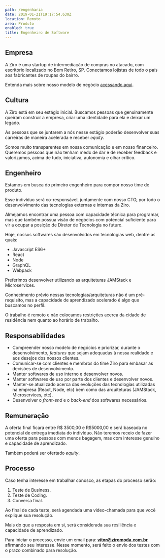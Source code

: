 ```yaml
---
path: /engenharia
date: 2019-01-21T19:17:54.630Z
location: Remoto
area: Produto
enabled: true
title: Engenheiro de Software
---
```

## Empresa

A Ziro é uma startup de intermediação de compras no atacado, com escritório localizado no Bom Retiro, SP. Conectamos lojistas de todo o país aos fabricantes de roupas do bairro.

Entenda mais sobre nosso modelo de negócio <a href='https://bit.ly/2Bs6SjE' target='_blank'>acessando aqui</a>.

## Cultura

A Ziro está em seu estágio inicial. Buscamos pessoas que genuinamente queiram construir a empresa, criar uma identidade para ela e deixar um legado.

As pessoas que se juntarem a nós nesse estágio poderão desenvolver suas carreiras de maneira acelerada e receber _equity_.

Somos muito transparentes em nossa comunicação e em nosso financeiro. Queremos pessoas que não tenham medo de dar e de receber feedback e valorizamos, acima de tudo, iniciativa, autonomia e olhar crítico.

## Engenheiro

Estamos em busca do primeiro engenheiro para compor nosso time de produto.

Esse indivíduo será co-responsável, juntamente com nosso CTO, por todo o desenvolvimento das tecnologias externas e internas da Ziro.

Almejamos encontrar uma pessoa com capacidade técnica para programar, mas que também possua visão de negócios com potencial suficiente para vir a ocupar a posição de Diretor de Tecnologia no futuro.

Hoje, nossos softwares são desenvolvidos em tecnologias web, dentre as quais:

* Javascript ES6+
* React
* Node
* GraphQL
* Webpack

Preferimos desenvolver utilizando as arquiteturas JAMStack e Microservices.

Conhecimento prévio nessas tecnologias/arquiteturas não é um pré-requisito, mas a capacidade de aprendizado acelerado é algo que buscamos no perfil.

O trabalho é remoto e não colocamos restrições acerca da cidade de residência nem quanto ao horário de trabalho.

## Responsabilidades

* Compreender nosso modelo de negócios e priorizar, durante o desenvolvimento, _features_ que sejam adequadas à nossa realidade e aos desejos dos nossos clientes.
* Comunicar-se com clientes e membros do time Ziro para embasar as decisões de desenvolvimento.
* Manter softwares de uso interno e desenvolver novos.
* Manter softwares de uso por parte dos clientes e desenvolver novos.
* Manter-se atualizado acerca das evoluções das tecnologias utilizadas na empresa (React, Node, etc) bem como das arquiteturas (JAMStack, Microservices, etc).
* Desenvolver o _front-end_ e o _back-end_ dos softwares necessários.

## Remuneração

A oferta final ficará entre R$ 3500,00 e R$5000,00 e será baseada no potencial de entrega imediata do indivíduo. Não teremos receio de fazer uma oferta para pessoas com menos bagagem, mas com interesse genuíno e capacidade de aprendizado.

Também poderá ser ofertado _equity_.

## Processo

Caso tenha interesse em trabalhar conosco, as etapas do processo serão:

1. Teste de Business.
2. Teste de Coding.
3. Conversa final.

Ao final de cada teste, será agendada uma video-chamada para que você explique sua resolução.

Mais do que a resposta em si, será considerada sua resiliência e capacidade de aprendizado.

Para iniciar o processo, envie um email para: **vitor@ziromoda.com.br** afirmando seu interesse. Nesse momento, será feito o envio dos testes com o prazo combinado para resolução.
